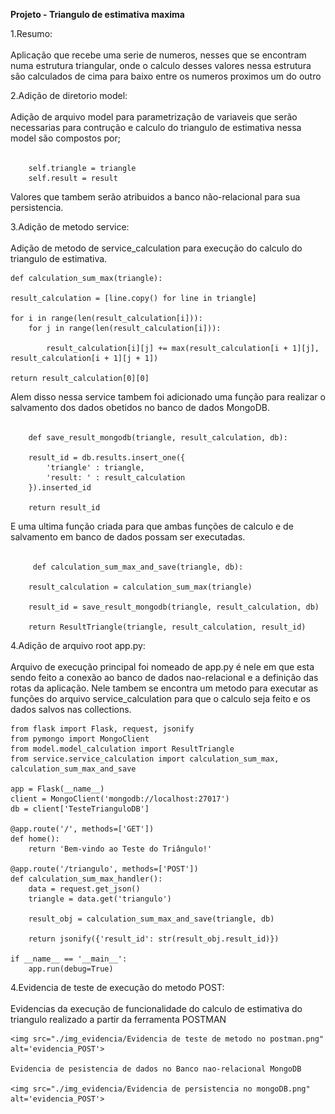 <strong> Projeto - Triangulo de estimativa maxima</strong>

1.Resumo: <br><br>
    Aplicação que recebe uma serie de numeros, nesses que se encontram numa estrutura triangular, onde o calculo desses valores nessa estrutura são calculados de cima para baixo entre os numeros proximos um do outro

2.Adição de diretorio model: <br><br>
    Adição de arquivo model para parametrização de variaveis que serão necessarias para contrução e calculo do triangulo de estimativa nessa model são compostos por;<br><br>
    
        self.triangle = triangle
        self.result = result
    
Valores que tambem serão atribuidos a banco não-relacional para sua persistencia.

3.Adição de metodo service: <br><br>
    Adição de metodo de service_calculation para execução do calculo do triangulo de estimativa.

    def calculation_sum_max(triangle):

    result_calculation = [line.copy() for line in triangle]

    for i in range(len(result_calculation[i])):
        for j in range(len(result_calculation[i])):

            result_calculation[i][j] += max(result_calculation[i + 1][j], result_calculation[i + 1][j + 1])
    
    return result_calculation[0][0]

  Alem disso nessa service tambem foi adicionado uma função para realizar o salvamento dos dados obetidos no banco de dados MongoDB.<br><br>

        def save_result_mongodb(triangle, result_calculation, db):
  
        result_id = db.results.insert_one({
            'triangle' : triangle,
            'result: ' : result_calculation
        }).inserted_id
        
        return result_id

E uma ultima função criada para que ambas funções de calculo e de salvamento em banco de dados possam ser executadas.<br><br>

         def calculation_sum_max_and_save(triangle, db):
 
        result_calculation = calculation_sum_max(triangle)
        
        result_id = save_result_mongodb(triangle, result_calculation, db)
        
        return ResultTriangle(triangle, result_calculation, result_id)

4.Adição de arquivo root app.py: <br><br>
    Arquivo de execução principal foi nomeado de app.py é nele em que esta sendo feito a conexão ao banco de dados nao-relacional e a definição das rotas da aplicação.
    Nele tambem se encontra um metodo para executar as funções do arquivo service_calculation para que o calculo seja feito e os dados salvos nas collections.

    from flask import Flask, request, jsonify
    from pymongo import MongoClient
    from model.model_calculation import ResultTriangle
    from service.service_calculation import calculation_sum_max, calculation_sum_max_and_save
    
    app = Flask(__name__)
    client = MongoClient('mongodb://localhost:27017')
    db = client['TesteTrianguloDB']
    
    @app.route('/', methods=['GET'])
    def home():
        return 'Bem-vindo ao Teste do Triângulo!'
    
    @app.route('/triangulo', methods=['POST'])
    def calculation_sum_max_handler():
        data = request.get_json()
        triangle = data.get('triangulo')
    
        result_obj = calculation_sum_max_and_save(triangle, db)
    
        return jsonify({'result_id': str(result_obj.result_id)})
    
    if __name__ == '__main__':
        app.run(debug=True)
    
4.Evidencia de teste de execução do metodo POST: <br><br>
    Evidencias da execução de funcionalidade do calculo de estimativa do triangulo realizado a partir da ferramenta POSTMAN

    <img src="./img_evidencia/Evidencia de teste de metodo no postman.png" alt='evidencia_POST'>

    Evidencia de pesistencia de dados no Banco nao-relacional MongoDB

    <img src="./img_evidencia/Evidencia de persistencia no mongoDB.png" alt='evidencia_POST'>
